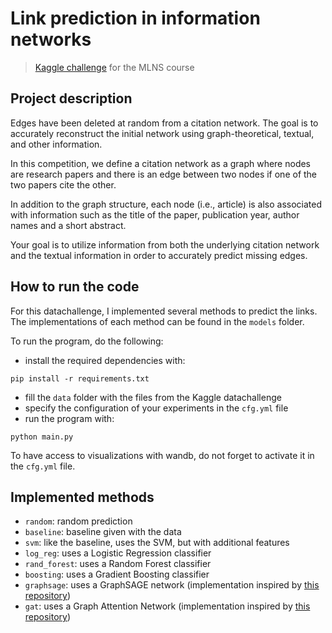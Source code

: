 # Link prediction in information networks
> [Kaggle challenge](https://www.kaggle.com/t/28307687dc7742c6ad081ba0edefcd89) for the MLNS course

## Project description
Edges have been deleted at random from a citation network. The goal is to accurately reconstruct the initial network using graph-theoretical, textual, and other information.

In this competition, we define a citation network as a graph where nodes are research papers and there is an edge between two nodes if one of the two papers cite the other.

In addition to the graph structure, each node (i.e., article) is also associated with information such as the title of the paper, publication year, author names and a short abstract.

Your goal is to utilize information from both the underlying citation network and the textual information in order to accurately predict missing edges.


## How to run the code
For this datachallenge, I implemented several methods to predict the links. The implementations of each method can be found in the `models` folder.

To run the program, do the following:
- install the required dependencies with:

 ```pip install -r requirements.txt```

- fill the `data` folder with the files from the Kaggle datachallenge
- specify the configuration of your experiments in the `cfg.yml` file
- run the program with:

 ```python main.py```

To have access to visualizations with wandb, do not forget to activate it in the `cfg.yml` file.

## Implemented methods
- `random`: random prediction
- `baseline`: baseline given with the data
- `svm`: like the baseline, uses the SVM, but with additional features
- `log_reg`: uses a Logistic Regression classifier
- `rand_forest`: uses a Random Forest classifier
- `boosting`: uses a Gradient Boosting classifier
- `graphsage`: uses a GraphSAGE network (implementation inspired by [this repository](https://github.com/raunakkmr/GraphSAGE-and-GAT-for-link-prediction/tree/master/src))
- `gat`: uses a Graph Attention Network (implementation inspired by [this repository](https://github.com/raunakkmr/GraphSAGE-and-GAT-for-link-prediction/tree/master/src))
